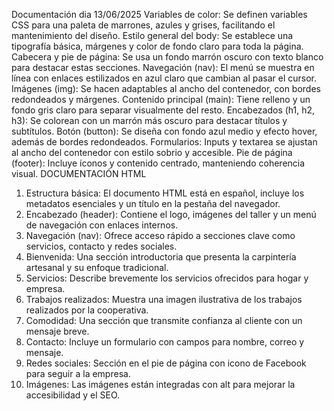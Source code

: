 Documentación dia 13/06/2025 
Variables de color: Se definen variables CSS para una paleta de marrones, azules y 
grises, facilitando el mantenimiento del diseño. 
Estilo general del body: Se establece una tipografía básica, márgenes y color de fondo 
claro para toda la página. 
Cabecera y pie de página: Se usa un fondo marrón oscuro con texto blanco para destacar 
estas secciones. 
Navegación (nav): El menú se muestra en línea con enlaces estilizados en azul claro que 
cambian al pasar el cursor. 
Imágenes (img): Se hacen adaptables al ancho del contenedor, con bordes redondeados y 
márgenes. 
Contenido principal (main): Tiene relleno y un fondo gris claro para separar visualmente 
del resto. 
Encabezados (h1, h2, h3): Se colorean con un marrón más oscuro para destacar títulos y 
subtítulos. 
Botón (button): Se diseña con fondo azul medio y efecto hover, además de bordes 
redondeados. 
Formularios: Inputs y textarea se ajustan al ancho del contenedor con estilo sobrio y 
accesible. 
Pie de página (footer): Incluye íconos y contenido centrado, manteniendo coherencia 
visual. 
DOCUMENTACIÓN  HTML 
1. Estructura básica: El documento HTML está en español, incluye los metadatos 
esenciales y un título en la pestaña del navegador. 
2. Encabezado (header): Contiene el logo, imágenes del taller y un menú de 
navegación con enlaces internos. 
3. Navegación (nav): Ofrece acceso rápido a secciones clave como servicios, 
contacto y redes sociales. 
4. Bienvenida: Una sección introductoria que presenta la carpintería artesanal y su 
enfoque tradicional. 
5. Servicios: Describe brevemente los servicios ofrecidos para hogar y empresa. 
6. Trabajos realizados: Muestra una imagen ilustrativa de los trabajos realizados por 
la cooperativa. 
7. Comodidad: Una sección que transmite confianza al cliente con un mensaje breve. 
8. Contacto: Incluye un formulario con campos para nombre, correo y mensaje. 
9. Redes sociales: Sección en el pie de página con icono de Facebook para seguir a 
la empresa. 
10. Imágenes: Las imágenes están integradas con alt para mejorar la accesibilidad y 
el SEO.
